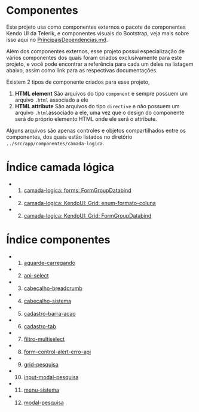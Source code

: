 # Componentes

Este projeto usa como componentes externos o pacote de componentes Kendo UI da Telerik, e componentes visuais do Bootstrap, veja mais sobre isso aqui no [PrincipaisDependencias.md](PrincipaisDependencias.md).

Além dos componentes externos, esse projeto possui especialização de vários componentes dos quais foram criados exclusivamente para este projeto, e você pode encontrar a referência para cada um deles na listagem abaixo, assim como link para as respectivas documentações.


Existem 2 tipos de componente criados para esse projeto, 
1) **HTML element** 
    São arquivos do tipo `component` e sempre possuem um arquivo `.html` associado a ele
2) **HTML attribute**
    São arquivos do tipo `directive` e não possuem um arquivo `.html`associado a ele, uma vez que o design do componente será do próprio elemento HTML onde ele será o attribute.


Alguns arquivos são apenas controles e objetos compartilhados entre os componentes, dos quais estão listados no diretório `../src/app/componentes/camada-logica`.


# Índice camada lógica
* 01) [camada-logica: forms: FormGroupDatabind](../src/app/componentes/camada-logica/forms/formgroupdatabind/readme.md)
* 02) [camada-logica: KendoUI: Grid: enum-formato-coluna](../src/app/componentes/camada-logica/kendoui/grid/enum-formato-coluna/readme.md)
* 02) [camada-logica: KendoUI: Grid: FormGroupDatabind](../src/app/componentes/camada-logica/kendoui/grid/formgroupdatabind/readme.md)


# Índice componentes
* 01) [aguarde-carregando](../src/app/componentes/aguarde-carregando/readme.md)
* 02) [api-select](../src/app/componentes/api-select/readme.md)
* 03) [cabecalho-breadcrumb](../src/app/componentes/cabecalho-breadcrumb/readme.md)
* 04) [cabecalho-sistema](../src/app/componentes/cabecalho-sistema/readme.md)
* 05) [cadastro-barra-acao](../src/app/componentes/cadastro-barra-acao/readme.md)
* 06) [cadastro-tab](../src/app/componentes/cadastro-tab/readme.md)
* 07) [filtro-multiselect](../src/app/componentes/filtro-multiselect/readme.md)
* 08) [form-control-alert-erro-api](../src/app/componentes/form-control-alerta-erro-api/readme.md)
* 09) [grid-pesquisa](../src/app/componentes/grid-pesquisa/readme.md)
* 10) [input-modal-pesquisa](../src/app/componentes/input-modal-pesquisa/readme.md)
* 11) [menu-sistema](../src/app/componentes/menu-sistema/readme.md)
* 12) [modal-pesquisa](../src/app/componentes/modal-pesquisa/readme.md)